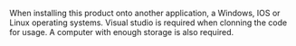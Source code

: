 When installing this product onto another application, a Windows, IOS or Linux operating systems.
Visual studio is required when clonning the code for usage.
A computer with enough storage is also required.
